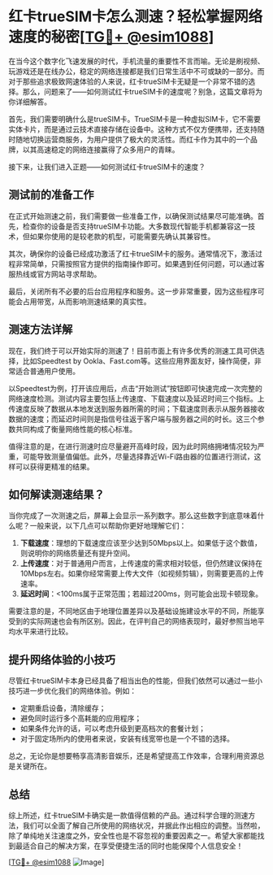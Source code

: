 # 红卡trueSIM卡怎么测速？轻松掌握网络速度的秘密[[TG💪+ @esim1088](https://t.me/s/esim1088)]

在当今这个数字化飞速发展的时代，手机流量的重要性不言而喻。无论是刷视频、玩游戏还是在线办公，稳定的网络连接都是我们日常生活中不可或缺的一部分。而对于那些追求极致网速体验的人来说，红卡trueSIM卡无疑是一个非常不错的选择。那么，问题来了——如何测试红卡trueSIM卡的速度呢？别急，这篇文章将为你详细解答。

首先，我们需要明确什么是trueSIM卡。TrueSIM卡是一种虚拟SIM卡，它不需要实体卡片，而是通过云技术直接存储在设备中。这种方式不仅方便携带，还支持随时随地切换运营商服务，为用户提供了极大的灵活性。而红卡作为其中的一个品牌，以其高速稳定的网络连接赢得了众多用户的青睐。

接下来，让我们进入正题——如何测试红卡trueSIM卡的速度？

## 测试前的准备工作

在正式开始测速之前，我们需要做一些准备工作，以确保测试结果尽可能准确。首先，检查你的设备是否支持trueSIM卡功能。大多数现代智能手机都兼容这一技术，但如果你使用的是较老款的机型，可能需要先确认其兼容性。

其次，确保你的设备已经成功激活了红卡trueSIM卡的服务。通常情况下，激活过程非常简单，只需按照官方提供的指南操作即可。如果遇到任何问题，可以通过客服热线或官方网站寻求帮助。

最后，关闭所有不必要的后台应用程序和服务。这一步非常重要，因为这些程序可能会占用带宽，从而影响测速结果的真实性。

## 测速方法详解

现在，我们终于可以开始实际的测速了！目前市面上有许多优秀的测速工具可供选择，比如Speedtest by Ookla、Fast.com等。这些应用界面友好，操作简便，非常适合普通用户使用。

以Speedtest为例，打开该应用后，点击“开始测试”按钮即可快速完成一次完整的网络速度检测。测试内容主要包括上传速度、下载速度以及延迟时间三个指标。上传速度反映了数据从本地发送到服务器所需的时间；下载速度则表示从服务器接收数据的速度；而延迟时间则是指信号往返于客户端与服务器之间的时长。这三个参数共同构成了衡量网络性能的核心标准。

值得注意的是，在进行测速时应尽量避开高峰时段，因为此时网络拥堵情况较为严重，可能导致测量值偏低。此外，尽量选择靠近Wi-Fi路由器的位置进行测试，这样可以获得更精准的结果。

## 如何解读测速结果？

当你完成了一次测速之后，屏幕上会显示一系列数字。那么这些数字到底意味着什么呢？一般来说，以下几点可以帮助你更好地理解它们：

1. **下载速度**：理想的下载速度应该至少达到50Mbps以上。如果低于这个数值，则说明你的网络质量还有提升空间。
2. **上传速度**：对于普通用户而言，上传速度的需求相对较低，但仍然建议保持在10Mbps左右。如果你经常需要上传大文件（如视频剪辑），则需要更高的上传速率。
3. **延迟时间**：<100ms属于正常范围；若超过200ms，则可能会出现卡顿现象。

需要注意的是，不同地区由于地理位置差异以及基础设施建设水平的不同，所能享受到的实际网速也会有所区别。因此，在评判自己的网络表现时，最好参照当地平均水平来进行比较。

## 提升网络体验的小技巧

尽管红卡trueSIM卡本身已经具备了相当出色的性能，但我们依然可以通过一些小技巧进一步优化我们的网络体验。例如：

- 定期重启设备，清除缓存；
- 避免同时运行多个高耗能的应用程序；
- 如果条件允许的话，可以考虑升级到更高档次的套餐计划；
- 对于固定场所内的使用者来说，安装有线宽带也是一个不错的选择。

总之，无论你是想要畅享高清影音娱乐，还是希望提高工作效率，合理利用资源总是关键所在。

## 总结

综上所述，红卡trueSIM卡确实是一款值得信赖的产品。通过科学合理的测速方法，我们可以全面了解自己所使用的网络状况，并据此作出相应的调整。当然啦，除了单纯地关注速度之外，安全性也是不容忽视的重要因素之一。希望大家都能找到最适合自己的解决方案，在享受便捷生活的同时也能保障个人信息安全！

[[TG💪+ @esim1088](https://t.me/s/esim1088) ![Image](https://i.postimg.cc/4NQfJmqS/Snipaste-2025-05-13-00-14-12.png)]